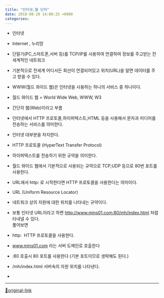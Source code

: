 ```yaml
---
title: "인터넷,웹 단어"
date: 2018-08-20 14:00:25 +0900
categories: 
---
```

  

- 인터넷
- Internet , 누리망
- 단말기(PC,스마트폰,서버 등)를 TCP/IP를 사용하여 연결하여 정보를 주고받는 전세계적인 네트워크
- 기본적으로 전세계 어디서든 회선이 연결되어있고 위치(URL)을 알면 데이터를 주고 받을 수 있다.
- WWW(월드 와이드 웹)은 인터넷을 사용하는 하나의 서비스 중 하나이다.

- 월드 와이드 웹 = World Wide Web, WWW, W3
- 간단히 웹(Web)이라고 부름
- 인터넷에서 HTTP 프로토콜,하이퍼텍스트,HTML 등을 사용해서 문자과 미디어를 전송하는 서비스를 의미한다.
- 인터넷 대부분을 차지한다.

- HTTP 프로토콜 (HyperText Transfer Protocol)
- 하이퍼텍스트를 전송하기 위한 규약을 의미한다.
- 월드 와이드 웹에서 기본적으로 사용되는 규약으로 TCP,UDP 등으로 80번 포트를 사용한다.
- URL에서 http: 로 시작한다면 HTTP 프로토콜을 사용한다는 의미이다.

- URL (Uniform Resource Locator)
- 네트워크 상의 자원에 대한 위치를 나타내는 규약이다.
- 보통 인터넷 URL이라고 하면 http://www.mins01.com:80/mh/index.html 처럼 타내낼 수 있다.  
풀어보면
- http:  HTTP 프로토콜을 사용한다.
- www.mins01.com 라는 서버 도메인로 호출한다
- :80 호출시 80 포트를 사용한다 (기본 포트이므로 생략해도 된다.)
- /mh/index.html 서버속의 자원 위치를 나타낸다.

-   



  




***
[🔗original-link](http://www.mins01.com/mh/tech/read/1187)